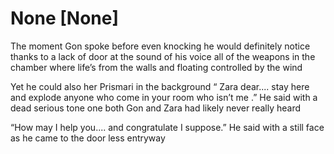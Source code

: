 # None [None]
The moment Gon spoke before even knocking he would definitely notice thanks to a lack of door at the sound of his voice all of the weapons in the chamber where life’s from the walls and floating controlled by the wind 

Yet he could also her Prismari in the background “ Zara dear.... stay here and explode anyone who come in your room who isn’t me .”  He said with a dead serious tone one both Gon and Zara had likely never really heard 

“How may I help you.... and congratulate I suppose.” He said with a still face as he came to the door less entryway
